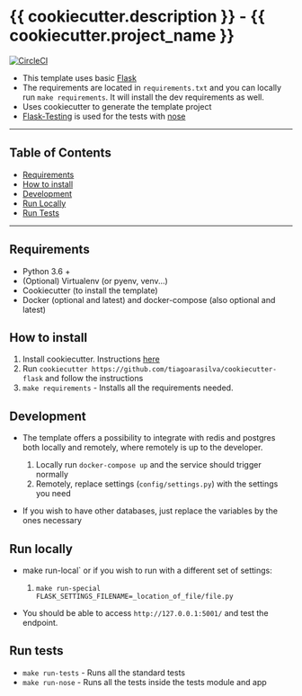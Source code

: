 # {{ cookiecutter.description }} - {{ cookiecutter.project_name }}

[![CircleCI](https://circleci.com/gh/tarsil/cookiecutter-flask.svg?style=shield&circle-token=dc7b04e09667d387047c4b59faa604a22867189b)](https://circleci.com/gh/tarsil/cookiecutter-flask)

- This template uses basic [Flask](https://flask.palletsprojects.com/en/1.1.x/quickstart/)
- The requirements are located in `requirements.txt` and you can locally run `make requirements`. 
It will install the dev requirements as well.
- Uses cookiecutter to generate the template project
- [Flask-Testing](https://pythonhosted.org/Flask-Testing/) is used for the tests with [nose](https://nose.readthedocs.io/en/latest/)

---

## Table of Contents

- [Requirements](#requirements)
- [How to install](#how-to-install)
- [Development](#development)
- [Run Locally](#run-locally)
- [Run Tests](#run-tests)

---

## Requirements

- Python 3.6 +
- (Optional) Virtualenv (or pyenv, venv...)
- Cookiecutter (to install the template)
- Docker (optional and latest) and docker-compose (also optional and latest)

## How to install

 1. Install cookiecutter. Instructions [here](https://cookiecutter.readthedocs.io/en/1.7.2/installation.html)
 2. Run `cookiecutter https://github.com/tiagoarasilva/cookiecutter-flask` and follow the instructions
 3. `make requirements` - Installs all the requirements needed.

## Development

- The template offers a possibility to integrate with redis and postgres both locally and remotely, 
where remotely is up to the developer.
    1. Locally run `docker-compose up` and the service should trigger normally
    2. Remotely, replace settings (`config/settings.py`) with the settings you need

- If you wish to have other databases, just replace the variables by the ones necessary

## Run locally

- make run-local` or if you wish to run with a different set of settings:
    1. `make run-special FLASK_SETTINGS_FILENAME=_location_of_file/file.py`

- You should be able to access `http://127.0.0.1:5001/` and test the endpoint.

## Run tests

- `make run-tests` - Runs all the standard tests
- `make run-nose` - Runs all the tests inside the tests module and app
